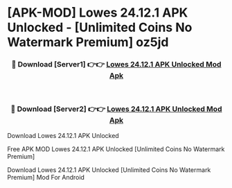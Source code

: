 # [APK-MOD] Lowes 24.12.1 APK Unlocked - [Unlimited Coins No Watermark Premium] oz5jd



<div align="center">
<h3>🔴 Download [Server1] 👉👉 <a href="https://momento.my/?title=Lowes_24.12.1_APK_Unlocked">Lowes 24.12.1 APK Unlocked Mod Apk</a></h3><br>

<h3>🔴 Download [Server2] 👉👉 <a href="https://momento.my/?title=Lowes_24.12.1_APK_Unlocked">Lowes 24.12.1 APK Unlocked Mod Apk</a></h3>
</div>



Download Lowes 24.12.1 APK Unlocked 

Free APK MOD Lowes 24.12.1 APK Unlocked [Unlimited Coins No Watermark Premium]

Download Lowes 24.12.1 APK Unlocked [Unlimited Coins No Watermark Premium] Mod For Android
